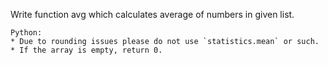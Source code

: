 Write function avg which calculates average of numbers in given list.

```if:python
Python:
* Due to rounding issues please do not use `statistics.mean` or such.
* If the array is empty, return 0.
```